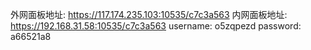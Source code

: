  外网面板地址: https://117.174.235.103:10535/c7c3a563
 内网面板地址: https://192.168.31.58:10535/c7c3a563
 username: o5zqpezd
 password: a66521a8